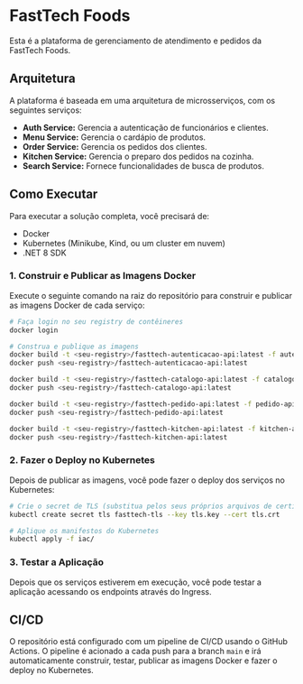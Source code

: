 # FastTech Foods

Esta é a plataforma de gerenciamento de atendimento e pedidos da FastTech Foods.

## Arquitetura

A plataforma é baseada em uma arquitetura de microsserviços, com os seguintes serviços:

- **Auth Service:** Gerencia a autenticação de funcionários e clientes.
- **Menu Service:** Gerencia o cardápio de produtos.
- **Order Service:** Gerencia os pedidos dos clientes.
- **Kitchen Service:** Gerencia o preparo dos pedidos na cozinha.
- **Search Service:** Fornece funcionalidades de busca de produtos.

## Como Executar

Para executar a solução completa, você precisará de:

- Docker
- Kubernetes (Minikube, Kind, ou um cluster em nuvem)
- .NET 8 SDK

### 1. Construir e Publicar as Imagens Docker

Execute o seguinte comando na raiz do repositório para construir e publicar as imagens Docker de cada serviço:

```bash
# Faça login no seu registry de contêineres
docker login

# Construa e publique as imagens
docker build -t <seu-registry>/fasttech-autenticacao-api:latest -f autenticacao-api/FastTech.Autenticacao/dockerfile autenticacao-api/FastTech.Autenticacao
docker push <seu-registry>/fasttech-autenticacao-api:latest

docker build -t <seu-registry>/fasttech-catalogo-api:latest -f catalogo-api/FastTech.Catalogo/dockerfile catalogo-api/FastTech.Catalogo
docker push <seu-registry>/fasttech-catalogo-api:latest

docker build -t <seu-registry>/fasttech-pedido-api:latest -f pedido-api/FastTech.Pedido/FastTech.Pedido.Api/Dockerfile pedido-api/FastTech.Pedido
docker push <seu-registry>/fasttech-pedido-api:latest

docker build -t <seu-registry>/fasttech-kitchen-api:latest -f kitchen-api/FastTech.Kitchen/dockerfile kitchen-api/FastTech.Kitchen
docker push <seu-registry>/fasttech-kitchen-api:latest
```

### 2. Fazer o Deploy no Kubernetes

Depois de publicar as imagens, você pode fazer o deploy dos serviços no Kubernetes:

```bash
# Crie o secret de TLS (substitua pelos seus próprios arquivos de certificado e chave)
kubectl create secret tls fasttech-tls --key tls.key --cert tls.crt

# Aplique os manifestos do Kubernetes
kubectl apply -f iac/
```

### 3. Testar a Aplicação

Depois que os serviços estiverem em execução, você pode testar a aplicação acessando os endpoints através do Ingress.

## CI/CD

O repositório está configurado com um pipeline de CI/CD usando o GitHub Actions. O pipeline é acionado a cada push para a branch `main` e irá automaticamente construir, testar, publicar as imagens Docker e fazer o deploy no Kubernetes.
